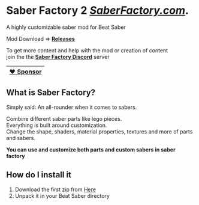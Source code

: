 # Saber Factory 2 *[SaberFactory.com](https://saberfactory.com)*.  

A highly customizable saber mod for Beat Saber

Mod Download => **[Releases](https://github.com/ToniMacaroni/SaberFactoryV2/releases)**

To get more content and help with the mod or creation of content  
join the the **[Saber Factory Discord](https://discord.gg/PjD7WcChH3)** server

| [:heart: Sponsor](https://ko-fi.com/tonimacaroni)  |
| ------------- |

## What is Saber Factory?
Simply said: An all-rounder when it comes to sabers.

Combine different saber parts like lego pieces.  
Everything is built around customization.  
Change the shape, shaders, material properties, textures and more of parts and sabers.

**You can use and customize both parts and custom sabers in saber factory**

## How do I install it
1) Download the first zip from [Here](https://github.com/ToniMacaroni/SaberFactoryV2/releases)
2) Unpack it in your Beat Saber directory
